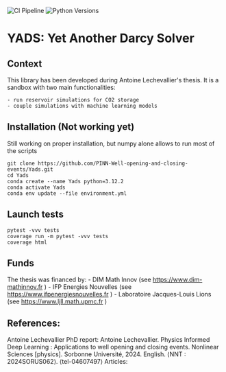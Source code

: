 ![CI Pipeline](https://github.com/PINN-Well-opening-and-closing-events/Yads/actions/workflows/build-test.yml/badge.svg)
![Python Versions](https://img.shields.io/badge/python-3.8%20%7C%203.9%20%7C%203.10-blue)

# YADS: Yet Another Darcy Solver
## Context 
This library has been developed during Antoine Lechevallier's thesis. It is a sandbox with two main functionalities: 

    - run reservoir simulations for CO2 storage
    - couple simulations with machine learning models

## Installation (Not working yet)

Still working on proper installation, but numpy alone allows to run most of the scripts 
    
    git clone https://github.com/PINN-Well-opening-and-closing-events/Yads.git
    cd Yads
    conda create --name Yads python=3.12.2
    conda activate Yads
    conda env update --file environment.yml

## Launch tests

    pytest -vvv tests
    coverage run -m pytest -vvv tests
    coverage html 

## Funds
The thesis was financed by:
    - DIM Math Innov (see https://www.dim-mathinnov.fr )
    - IFP Energies Nouvelles (see https://www.ifpenergiesnouvelles.fr )
    - Laboratoire Jacques-Louis Lions (see https://www.ljll.math.upmc.fr )

## References:
Antoine Lechevallier PhD report:
Antoine Lechevallier. Physics Informed Deep Learning : Applications to well opening and closing events. Nonlinear Sciences [physics]. Sorbonne Université, 2024. English. ⟨NNT : 2024SORUS062⟩. ⟨tel-04607497⟩
Articles: 




